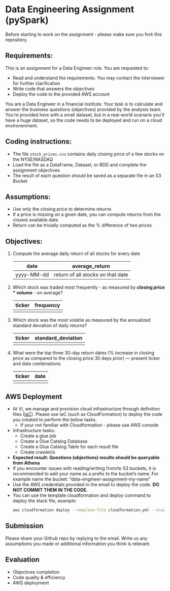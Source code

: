 # Data Engineering Assignment (pySpark)
Before starting to work on the assignment - please make sure you fork this repository.


## Requirements:
This is an assignment for a Data Engineer role. You are requested to:
- Read and understand the requirements. You may contact the interviewer for further clarification
- Write code that answers the objectives
- Deploy the code to the provided AWS account

You are a Data Engineer in a financial institute. Your task is to calculate and answer the business questions (objectives) provided by the analysts team. You’re provided here with a small dataset, but in a real-world scenario you'll have a huge dataset, so the code needs to be deployed and run on a cloud environenment.


## Coding instructions:
- The file `stock_prices.csv` contains daily closing price of a few stocks on the NYSE/NASDAQ
- Load the file as a DataFrame, Dataset, or RDD and complete the assignment objectives
- The result of each question should be saved as a separate file in an S3 Bucket


## Assumptions:
- Use only the closing price to determine returns
- If a price is missing on a given date, you can compute returns from the closest available date
- Return can be trivially computed as the % difference of two prices


## Objectives:
1. Compute the average daily return of all stocks for every date

   | date    | average_return |
   | -------- | ------- |
   | yyyy-MM-dd  | return of all stocks on that date   |


2. Which stock was traded most frequently - as measured by **closing price * volume** - on average? 

    | ticker | frequency |
    | ------ | ---------------------- |
    |   |  |


3. Which stock was the most volatile as measured by the annualized standard deviation of daily returns?

    | ticker | standard_deviation |
    | ------ |--------------------|
    |   |                    |


4. What were the top three 30-day return dates (% increase in closing price as compared to the closing price 30 days prior) — present ticker and date combinations

    | ticker | date |
    | ------ | ---- |
    |   |      |


## AWS Deployment
- At Vi, we manage and provision cloud infrastructure through definition files ([IaC](https://en.wikipedia.org/wiki/Infrastructure_as_code)). Please use IaC (such as CloudFormation) to deploy the code you created to perform the below tasks.
  - If your not familiar with Cloudformation - please use AWS console
- Infrastructure tasks:
  - Create a glue job
  - Create a Glue Catalog Database
  - Create a Glue Catalog Table for each result file
  - Create crawler/s
- **Expected result: Questions (objectives) results should be queryable from Athena**
- If you encounter issues with reading/writing from/to S3 buckets, it is recommended to add your name as a prefix to the bucket’s name. For example name the bucket: “data-engineer-assignment-my-name”
- Use the AWS credentials provided in the email to deploy the code. **DO NOT COMMIT THEM IN THE CODE.**
- You can use the template cloudformation and deploy command to deploy the stack file, example:
  ```bash
  aws cloudformation deploy --template-file cloudformation.yml --stack-name my-stack
  ```


## Submission
Please share your Github repo by replying to the email.
Write us any assumptions you made or additional information you think is relevant.


## Evaluation
- Objectives completion
- Code quality & efficiency
- AWS deployment
